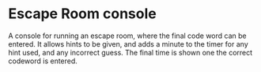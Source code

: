# Escape Room console

A console for running an escape room, where the final code word can be entered. It allows hints to be given, and adds a minute to the timer for any hint used, and any incorrect guess. The final time is shown one the correct codeword is entered.
